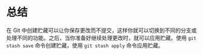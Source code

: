 # 总结

在 Git 中创建贮藏可以让你保存更改而不提交，这样你就可以切换到不同的分支或处理不同的功能。之后，当你准备好继续处理更改时，就可以应用贮藏。使用 `git stash save` 命令创建贮藏，使用 `git stash apply` 命令应用贮藏。
